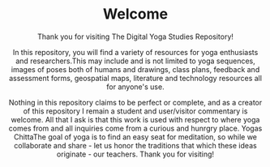 <Header>
 <h1> Welcome</h1>
  <p>Thank you for visiting The Digital Yoga Studies Repository!</p>
 <p>In this repository, you will find a variety of resources for yoga enthusiasts and researchers.This may include and is not limited to yoga sequences, images of poses both of humans and drawings, class plans, feedback and assessment forms, geospatial maps, literature and technology resources all for anyone's use. </p>
Nothing in this repository claims to be perfect or complete, and as a creator of this repository I remain a student and user/visitor commentary is welcome. All that I ask is that this work is used with respect to where yoga comes from and all inquiries come from a curious and hunrgry place.
Yogas ChittaThe goal of yoga is to find an easy seat for meditation, so while we collaborate and share - let us honor the traditions that which these ideas originate - our teachers.
Thank you for visiting!
